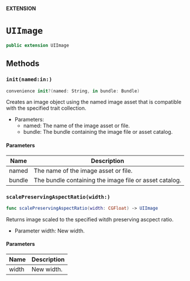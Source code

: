 **EXTENSION**

# `UIImage`
```swift
public extension UIImage
```

## Methods
### `init(named:in:)`

```swift
convenience init?(named: String, in bundle: Bundle)
```

Creates an image object using the named image asset that is compatible with the specified trait collection.
- Parameters:
  - named: The name of the image asset or file.
  - bundle: The bundle containing the image file or asset catalog.

#### Parameters

| Name | Description |
| ---- | ----------- |
| named | The name of the image asset or file. |
| bundle | The bundle containing the image file or asset catalog. |

### `scalePreservingAspectRatio(width:)`

```swift
func scalePreservingAspectRatio(width: CGFloat) -> UIImage
```

Returns image scaled to the specified witdh preserving ascpect ratio.
- Parameter width: New width.

#### Parameters

| Name | Description |
| ---- | ----------- |
| width | New width. |